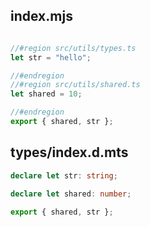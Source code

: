 ## index.mjs

```mjs

//#region src/utils/types.ts
let str = "hello";

//#endregion
//#region src/utils/shared.ts
let shared = 10;

//#endregion
export { shared, str };
```
## types/index.d.mts

```mts
declare let str: string;

declare let shared: number;

export { shared, str };

```